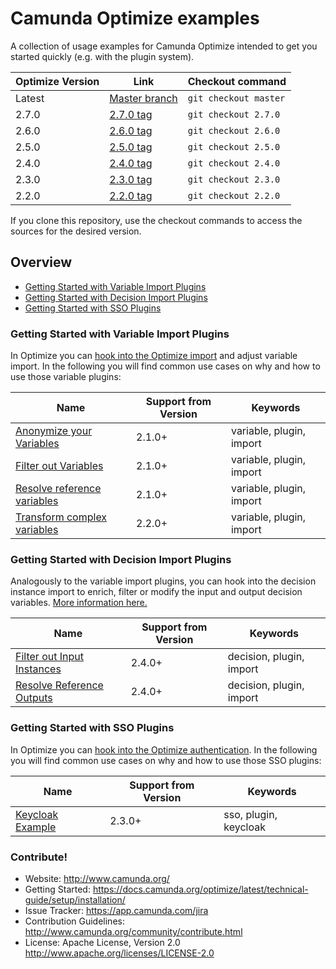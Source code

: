 Camunda Optimize examples
====================

A collection of usage examples for Camunda Optimize intended to get you started quickly (e.g. with the plugin system).


| Optimize Version | Link                                                                         | Checkout command      |
| -----------------|------------------------------------------------------------------------------|-----------------------|
| Latest           | [Master branch](https://github.com/camunda/camunda-optimize-examples)        | `git checkout master` |
| 2.7.0            | [2.7.0 tag](https://github.com/camunda/camunda-optimize-examples/tree/2.7.0) | `git checkout 2.7.0`  |
| 2.6.0            | [2.6.0 tag](https://github.com/camunda/camunda-optimize-examples/tree/2.6.0) | `git checkout 2.6.0`  |
| 2.5.0            | [2.5.0 tag](https://github.com/camunda/camunda-optimize-examples/tree/2.5.0) | `git checkout 2.5.0`  |
| 2.4.0            | [2.4.0 tag](https://github.com/camunda/camunda-optimize-examples/tree/2.4.0) | `git checkout 2.4.0`  |
| 2.3.0            | [2.3.0 tag](https://github.com/camunda/camunda-optimize-examples/tree/2.3.0) | `git checkout 2.3.0`  |
| 2.2.0            | [2.2.0 tag](https://github.com/camunda/camunda-optimize-examples/tree/2.2.0) | `git checkout 2.2.0`  |

If you clone this repository, use the checkout commands to access the sources for the desired version.

## Overview

* [Getting Started with Variable Import Plugins](#getting-started-with-variable-import-plugins)
* [Getting Started with Decision Import Plugins](#getting-started-with-decision-import-plugins)
* [Getting Started with SSO Plugins](#getting-started-with-sso-plugins)

### Getting Started with Variable Import Plugins

In Optimize you can [hook into the Optimize import](https://docs.camunda.org/optimize/latest/technical-guide/plugins/variable-import/)
and adjust variable import. In the following you will find common use cases on why and how to use
those variable plugins:

| Name                                                                                                   | Support from Version | Keywords                |
| -------------------------------------------------------------------------------------------------------|----------------------|-------------------------|
| [Anonymize your Variables](variable-import-plugin/anonymize-variables)                                 | 2.1.0+               | variable, plugin, import|
| [Filter out Variables](variable-import-plugin/filter-out-variables)                                    | 2.1.0+               | variable, plugin, import|
| [Resolve reference variables](variable-import-plugin/resolve-reference-variables)                      | 2.1.0+               | variable, plugin, import|
| [Transform complex variables](variable-import-plugin/transform-complex-variables)                      | 2.2.0+               | variable, plugin, import|

### Getting Started with Decision Import Plugins

Analogously to the variable import plugins, you can hook into the decision instance import to enrich, filter or modify the input and output decision variables. [More information here.](https://docs.camunda.org/optimize/latest/technical-guide/plugins/decision-import/)

| Name                                                                                                   | Support from Version | Keywords                |
| -------------------------------------------------------------------------------------------------------|----------------------|-------------------------|
| [Filter out Input Instances](decision-import-plugin/filter-decision-inputs)                                 | 2.4.0+               | decision, plugin, import|
| [Resolve Reference Outputs](decision-import-plugin/resolve-reference-outputs)                                    | 2.4.0+               | decision, plugin, import|

### Getting Started with SSO Plugins

In Optimize you can [hook into the Optimize authentication](https://docs.camunda.org/optimize/latest/technical-guide/plugins/single-sign-on/). In the following you will find common use cases on why and how to use
those SSO plugins:

| Name                                                                                                   | Support from Version | Keywords                |
| -------------------------------------------------------------------------------------------------------|----------------------|-------------------------|
| [Keycloak Example](sso-plugin/optimize-sso-keycloak)                                 | 2.3.0+               | sso, plugin, keycloak|



### Contribute!

  * Website: http://www.camunda.org/
  * Getting Started: https://docs.camunda.org/optimize/latest/technical-guide/setup/installation/
  * Issue Tracker: https://app.camunda.com/jira
  * Contribution Guidelines: http://www.camunda.org/community/contribute.html
  * License: Apache License, Version 2.0  http://www.apache.org/licenses/LICENSE-2.0
